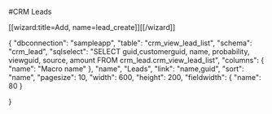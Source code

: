 #CRM Leads


[[wizard:title=Add, name=lead_create]][[/wizard]]

<div class="macro macro_sqlgrid">
{
    "dbconnection": "sampleapp",
    "table": "crm_view_lead_list",
    "schema": "crm_lead",
    "sqlselect": "SELECT   guid,customerguid, name, probability, viewguid, source, amount FROM crm_lead.crm_view_lead_list",
    "columns": {
        "name": "Macro name"
    },
    "name", "Leads",
    "link": "name,guid",
    "sort": "name",
    "pagesize": 10,
    "width": 600,
    "height": 200,
    "fieldwidth": {
        "name": 80
    }
    
}

</div>

